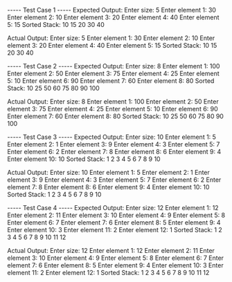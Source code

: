 ----- Test Case 1 -----
Expected Output:
Enter size: 5
Enter element 1: 30
Enter element 2: 10
Enter element 3: 20
Enter element 4: 40
Enter element 5: 15
Sorted Stack: 10 15 20 30 40

Actual Output:
Enter size: 5
Enter element 1: 30
Enter element 2: 10
Enter element 3: 20
Enter element 4: 40
Enter element 5: 15
Sorted Stack: 10 15 20 30 40


----- Test Case 2 -----
Expected Output:
Enter size: 8
Enter element 1: 100
Enter element 2: 50
Enter element 3: 75
Enter element 4: 25
Enter element 5: 10
Enter element 6: 90
Enter element 7: 60
Enter element 8: 80
Sorted Stack: 10 25 50 60 75 80 90 100

Actual Output:
Enter size: 8
Enter element 1: 100
Enter element 2: 50
Enter element 3: 75
Enter element 4: 25
Enter element 5: 10
Enter element 6: 90
Enter element 7: 60
Enter element 8: 80
Sorted Stack: 10 25 50 60 75 80 90 100


----- Test Case 3 -----
Expected Output:
Enter size: 10
Enter element 1: 5
Enter element 2: 1
Enter element 3: 9
Enter element 4: 3
Enter element 5: 7
Enter element 6: 2
Enter element 7: 8
Enter element 8: 6
Enter element 9: 4
Enter element 10: 10
Sorted Stack: 1 2 3 4 5 6 7 8 9 10

Actual Output:
Enter size: 10
Enter element 1: 5
Enter element 2: 1
Enter element 3: 9
Enter element 4: 3
Enter element 5: 7
Enter element 6: 2
Enter element 7: 8
Enter element 8: 6
Enter element 9: 4
Enter element 10: 10
Sorted Stack: 1 2 3 4 5 6 7 8 9 10


----- Test Case 4 -----
Expected Output:
Enter size: 12
Enter element 1: 12
Enter element 2: 11
Enter element 3: 10
Enter element 4: 9
Enter element 5: 8
Enter element 6: 7
Enter element 7: 6
Enter element 8: 5
Enter element 9: 4
Enter element 10: 3
Enter element 11: 2
Enter element 12: 1
Sorted Stack: 1 2 3 4 5 6 7 8 9 10 11 12

Actual Output:
Enter size: 12
Enter element 1: 12
Enter element 2: 11
Enter element 3: 10
Enter element 4: 9
Enter element 5: 8
Enter element 6: 7
Enter element 7: 6
Enter element 8: 5
Enter element 9: 4
Enter element 10: 3
Enter element 11: 2
Enter element 12: 1
Sorted Stack: 1 2 3 4 5 6 7 8 9 10 11 12